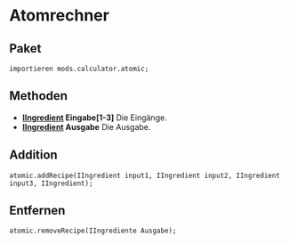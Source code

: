 # Atomrechner

## Paket
```zenscript
importieren mods.calculator.atomic;
```

## Methoden

- **[IIngredient](/Vanilla/Variable_Types/IIngredient/) Eingabe[1-3]** Die Eingänge.
- **[IIngredient](/Vanilla/Variable_Types/IIngredient/) Ausgabe** Die Ausgabe.

## Addition
```zenscript
atomic.addRecipe(IIngredient input1, IIngredient input2, IIngredient input3, IIngredient);
```

## Entfernen
```zenscript
atomic.removeRecipe(IIngrediente Ausgabe);
```